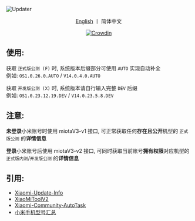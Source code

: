 ![Updater](https://socialify.git.ci/YuKongA/Updater/image?description=1&descriptionEditable=%E8%8E%B7%E5%8F%96%20HyperOS%2FMIUI%20%E6%9B%B4%E6%96%B0%E4%BF%A1%E6%81%AF&font=Inter&language=1&name=1&owner=1&pattern=Signal&theme=Auto)

<div align="center">

[English](https://github.com/YuKongA/Updater/blob/main/README_EN.md) 丨 简体中文</b>

[![Crowdin](https://badges.crowdin.net/updater-miota/localized.svg)](https://zh.crowdin.com/project/updater-miota)

</div>

## 使用:

获取 `正式版公测 (F)` 时, 系统版本后缀部分可使用 `AUTO` 实现自动补全<br />例如: `OS1.0.26.0.AUTO` / `V14.0.4.0.AUTO`

获取 `开发版公测 (X)` 时, 系统版本请自行输入完整 `DEV` 后缀<br />例如: `OS1.0.23.12.19.DEV` / `V14.0.23.5.8.DEV`

## 注意:

<b>未登录</b>小米账号时使用 miotaV3-v1 接口, 可正常获取任何<b>存在且公开</b>机型的 `正式版公测` 的<b>详情信息</b>

<b>登录</b>小米账号后使用 miotaV3-v2 接口, 可同时获取当前账号<b>拥有权限</b>对应机型的 `正式版内测`/`开发版公测` 的<b>详情信息</b>

## 引用:

- [Xiaomi-Update-Info](https://github.com/YuKongA/Xiaomi-Update-Info)
- [XiaoMiToolV2](https://github.com/francescotescari/XiaoMiToolV2)
- [Xiaomi-Community-AutoTask](https://github.com/CMDQ8575/Xiaomi-Community-AutoTask)
- [小米手机型号汇总](https://github.com/KHwang9883/MobileModels/blob/master/brands/xiaomi.md)
